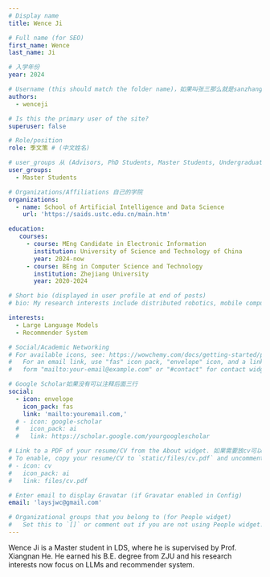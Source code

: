```yaml
---
# Display name
title: Wence Ji

# Full name (for SEO)
first_name: Wence
last_name: Ji

# 入学年份
year: 2024

# Username (this should match the folder name)，如果叫张三那么就是sanzhang
authors:
  - wenceji

# Is this the primary user of the site? 
superuser: false

# Role/position 
role: 季文策 # (中文姓名)

# user_groups 从 (Advisors, PhD Students, Master Students, Undergraduate) 从这四个里面选
user_groups:
  - Master Students

# Organizations/Affiliations 自己的学院
organizations:
  - name: School of Artificial Intelligence and Data Science
    url: 'https://saids.ustc.edu.cn/main.htm'

education:
   courses:
     - course: MEng Candidate in Electronic Information
       institution: University of Science and Technology of China
       year: 2024-now
     - course: BEng in Computer Science and Technology
       institution: Zhejiang University
       year: 2020-2024

# Short bio (displayed in user profile at end of posts)
# bio: My research interests include distributed robotics, mobile computing and programmable matter.

interests:
  - Large Language Models
  - Recommender System

# Social/Academic Networking
# For available icons, see: https://wowchemy.com/docs/getting-started/page-builder/#icons
#   For an email link, use "fas" icon pack, "envelope" icon, and a link in the
#   form "mailto:your-email@example.com" or "#contact" for contact widget.

# Google Scholar如果没有可以注释后面三行
social:
  - icon: envelope
    icon_pack: fas
    link: 'mailto:youremail.com,'
  # - icon: google-scholar
  #   icon_pack: ai
  #   link: https://scholar.google.com/yourgooglescholar

# Link to a PDF of your resume/CV from the About widget. 如果需要放cv可以发给我
# To enable, copy your resume/CV to `static/files/cv.pdf` and uncomment the lines below.
# - icon: cv
#   icon_pack: ai
#   link: files/cv.pdf

# Enter email to display Gravatar (if Gravatar enabled in Config)
email: 'laysjwc@gmail.com'

# Organizational groups that you belong to (for People widget)
#   Set this to `[]` or comment out if you are not using People widget.
---
```


Wence Ji is a Master student in LDS, where he is supervised by Prof. Xiangnan He. He earned his B.E. degree from ZJU and his research interests now focus on LLMs and recommender system.
